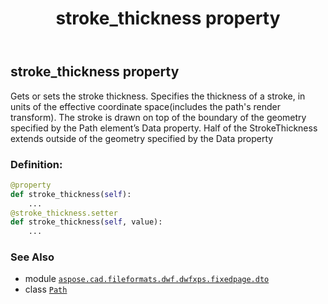 ﻿---
title: stroke_thickness property
second_title: Aspose.CAD for Python via .NET API References
description: 
type: docs
weight: 300
url: /python-net/aspose.cad.fileformats.dwf.dwfxps.fixedpage.dto/path/stroke_thickness/
is_root: false
---

## stroke_thickness property


Gets or sets the stroke thickness.
Specifies the thickness of a stroke,
in units of the effective coordinate space(includes the path's render transform).
The stroke is drawn on top of the boundary
of the geometry specified by the Path element’s Data property.
Half of the StrokeThickness extends outside of the geometry specified by the Data property
### Definition:
```python
@property
def stroke_thickness(self):
    ...
@stroke_thickness.setter
def stroke_thickness(self, value):
    ...
```

### See Also
* module [`aspose.cad.fileformats.dwf.dwfxps.fixedpage.dto`](../../)
* class [`Path`](/cad/python-net/aspose.cad.fileformats.dwf.dwfxps.fixedpage.dto/path)
